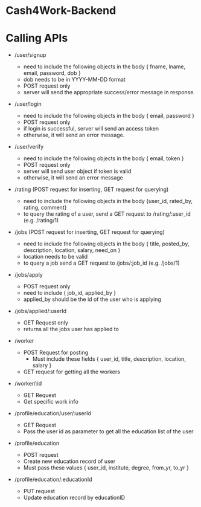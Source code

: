 # Cash4Work-Backend

# Calling APIs

- /user/signup
  - need to include the following objects in the body { fname, lname, email, password, dob }
  - dob needs to be in YYYY-MM-DD format
  - POST request only
  - server will send the appropriate success/error message in response.
- /user/login

  - need to include the following objects in the body { email, password }
  - POST request only
  - if login is successful, server will send an access token
  - otherwise, it will send an error message.

- /user/verify

  - need to include the following objects in the body { email, token }
  - POST request only
  - server will send user object if token is valid
  - otherwise, it will send an error message

- /rating (POST request for inserting, GET request for querying)
  - need to include the following objects in the body {user_id, rated_by, rating, comment}
  - to query the rating of a user, send a GET request to /rating/:user_id (e.g. /rating/1)
  
- /jobs (POST request for inserting, GET request for querying)
  - need to include the following objects in the body { title, posted_by, description, location, salary, need_on }
  - location needs to be valid
  - to query a job send a GET request to /jobs/:job_id (e.g. /jobs/1)
  
- /jobs/apply
  - POST request only
  - need to include { job_id, applied_by }
  - applied_by should be the id of the user who is applying

- /jobs/applied/:userId
  - GET Request only
  - returns all the jobs user has applied to
  
- /worker
  - POST Request for posting
    - Must include these fields { user_id, title, description, location, salary }
  - GET request for getting all the workers
  
- /worker/:id
  - GET Request
  - Get specific work info
  
- /profile/education/user/:userId
  - GET Request
  - Pass the user id as parameter to get all the education list of the user
  
- /profile/education
  - POST request
  - Create new education record of user
  - Must pass these values { user_id, institute, degree, from_yr, to_yr }
  
- /profile/education/:educationId
  - PUT request
  - Update education record by educationID
